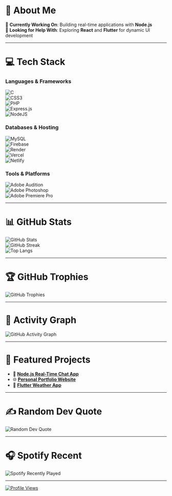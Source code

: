 # 💫 About Me  
🔭 **Currently Working On**: Building real-time applications with **Node.js**  
🤝 **Looking for Help With**: Exploring **React** and **Flutter** for dynamic UI development  

---

# 💻 Tech Stack  
### Languages & Frameworks  
![C](https://img.shields.io/badge/c-%2300599C.svg?style=flat-square&logo=c&logoColor=white)  
![CSS3](https://img.shields.io/badge/css3-%231572B6.svg?style=flat-square&logo=css3&logoColor=white)  
![PHP](https://img.shields.io/badge/php-%23777BB4.svg?style=flat-square&logo=php&logoColor=white)  
![Express.js](https://img.shields.io/badge/express.js-%23404d59.svg?style=flat-square&logo=express&logoColor=%2361DAFB)  
![NodeJS](https://img.shields.io/badge/node.js-6DA55F?style=flat-square&logo=node.js&logoColor=white)  

### Databases & Hosting  
![MySQL](https://img.shields.io/badge/mysql-%2300000f.svg?style=flat-square&logo=mysql&logoColor=white)  
![Firebase](https://img.shields.io/badge/firebase-%23039BE5.svg?style=flat-square&logo=firebase)  
![Render](https://img.shields.io/badge/Render-%46E3B7.svg?style=flat-square&logo=render&logoColor=white)  
![Vercel](https://img.shields.io/badge/vercel-%23000000.svg?style=flat-square&logo=vercel&logoColor=white)  
![Netlify](https://img.shields.io/badge/netlify-%23000000.svg?style=flat-square&logo=netlify&logoColor=#00C7B7)  

### Tools & Platforms  
![Adobe Audition](https://img.shields.io/badge/Adobe%20Audition-9999FF.svg?style=flat-square&logo=Adobe%20Audition&logoColor=white)  
![Adobe Photoshop](https://img.shields.io/badge/adobe%20photoshop-%2331A8FF.svg?style=flat-square&logo=adobe%20photoshop&logoColor=white)  
![Adobe Premiere Pro](https://img.shields.io/badge/Adobe%20Premiere%20Pro-9999FF.svg?style=flat-square&logo=Adobe%20Premiere%20Pro&logoColor=white)  

---

# 📊 GitHub Stats  
![GitHub Stats](https://github-readme-stats.vercel.app/api?username=bbinxx&theme=swift&hide_border=true&include_all_commits=true&count_private=true)  
![GitHub Streak](https://github-readme-streak-stats.herokuapp.com/?user=bbinxx&theme=swift&hide_border=true)  
![Top Langs](https://github-readme-stats.vercel.app/api/top-langs/?username=bbinxx&layout=compact&theme=swift&hide_border=true)  

---

# 🏆 GitHub Trophies  
![GitHub Trophies](https://github-profile-trophy.vercel.app/?username=bbinxx&theme=swift&no-frame=true&no-bg=true&margin-w=4)  

---

# 📅 Activity Graph  
![GitHub Activity Graph](https://activity-graph.herokuapp.com/graph?username=bbinxx&theme=xcode)  

---

# 🌟 Featured Projects  
- 🚀 [**Node.js Real-Time Chat App**](https://github.com/your-repo)  
- 🌐 [**Personal Portfolio Website**](https://github.com/your-repo)  
- 📱 [**Flutter Weather App**](https://github.com/your-repo)  

---

# ✍️ Random Dev Quote  
![Random Dev Quote](https://quotes-github-readme.vercel.app/api?type=horizontal&theme=radical)  

---

# 🎧 Spotify Recent  
![Spotify Recently Played](https://spotify-recently-played-readme.vercel.app/api?user=bnsojhyhhkabl2sn11yve8l3r&count=5)  

---

[![Profile Views](https://visitcount.itsvg.in/api?id=bbinxx&label=Profile%20Views&pretty=false)](https://visitcount.itsvg.in)

